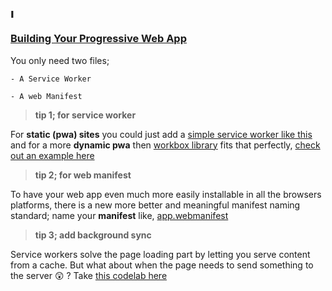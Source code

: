## <img src="https://github.com/webmaxru/progressive-web-apps-logo/blob/master/pwalogo.svg" alt="loading logo" height="15"/>
### [ Building Your Progressive Web App ](https://pwafire.org/developer/pwa/started/)

You only need two files; 

    - A Service Worker
    
    - A web Manifest
    
   > **tip 1; for service worker**
   
   For **static (pwa) sites** you could just add a [simple service worker like this](https://pwafire.org/developer/pwa/started/#sw-config) and for a more **dynamic pwa** then [workbox library](https://developers.google.com/web/tools/workbox/) fits that perfectly, [check out an example here](https://pwafire.org/developer/pwa/started/#workbox-service-worker)
   
   > **tip 2; for web manifest**
   
   To have your web app even much more easily installable in all the browsers platforms, there is a new more better and meaningful manifest naming standard; name your **manifest** like, [app.webmanifest](https://github.com/mayeedwin/pwafire/blob/master/bundle/default/app.webmanifest)
   
   > **tip 3; add background sync**
   
   Service workers solve the page loading part by letting you serve content from a cache. But what about when the page needs to send something to the server 😲 ? Take [this codelab here](https://pwafire.org/developer/docs/background-sync/)
